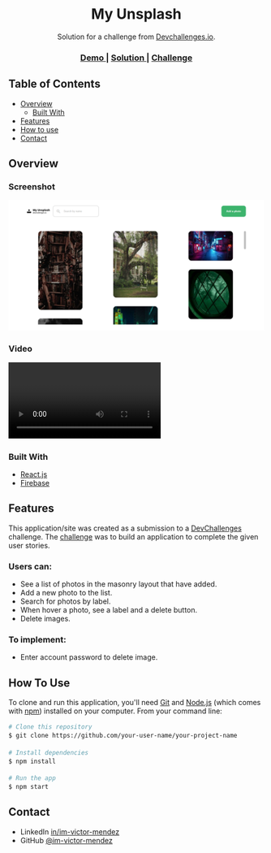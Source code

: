 <h1 align="center">My Unsplash</h1>

<div align="center">
   Solution for a challenge from  <a href="http://devchallenges.io" target="_blank">Devchallenges.io</a>.
</div>

<div align="center">
  <h3>
    <a href="https://zippy-profiterole-eb6ac9.netlify.app/">
      Demo
    </a>
    <span> | </span>
    <a href="https://github.com/im-victor-mendez/React-My_Unplash">
      Solution
    </a>
    <span> | </span>
    <a href="https://devchallenges.io/challenges/rYyhwJAxMfES5jNQ9YsP">
      Challenge
    </a>
  </h3>
</div>

<!-- TABLE OF CONTENTS -->

## Table of Contents

- [Overview](#overview)
  - [Built With](#built-with)
- [Features](#features)
- [How to use](#how-to-use)
- [Contact](#contact)

<!-- OVERVIEW -->

## Overview

### Screenshot
![Overview Screenshot](./Overview/Overview.png)

### Video
![Overview Video](./Overview/Overview.mp4)

### Built With

- [React.js](https://reactjs.org/)
- [Firebase](https://firebase.google.com/)

## Features

This application/site was created as a submission to a [DevChallenges](https://devchallenges.io/challenges) challenge. The [challenge](https://devchallenges.io/challenges/rYyhwJAxMfES5jNQ9YsP) was to build an application to complete the given user stories.

### Users can:
- See a list of photos in the masonry layout that have added.
- Add a new photo to the list.
- Search for photos by label.
- When hover a photo, see a label and a delete button.
- Delete images.

### To implement:
- Enter account password to delete image.

## How To Use

<!-- Example: -->

To clone and run this application, you'll need [Git](https://git-scm.com) and [Node.js](https://nodejs.org/en/download/) (which comes with [npm](http://npmjs.com)) installed on your computer. From your command line:

```bash
# Clone this repository
$ git clone https://github.com/your-user-name/your-project-name

# Install dependencies
$ npm install

# Run the app
$ npm start
```

## Contact

- LinkedIn [in/im-victor-mendez](https://www.linkedin.com/in/im-victor-mendez/)
- GitHub [@im-victor-mendez](https://github.com/im-victor-mendez)